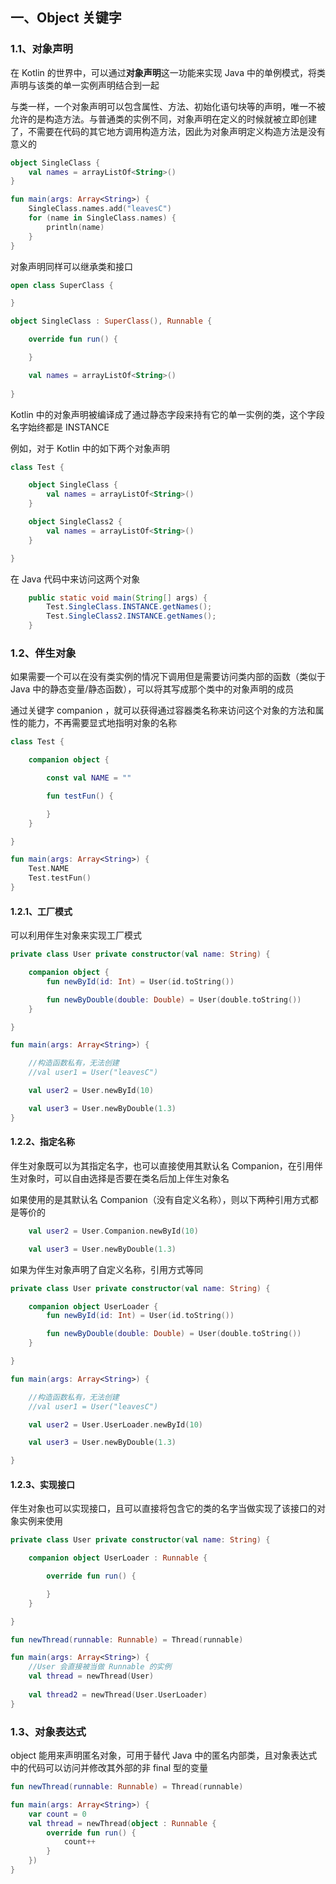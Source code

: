 ## 一、Object 关键字

### 1.1、对象声明

在 Kotlin 的世界中，可以通过**对象声明**这一功能来实现 Java 中的单例模式，将类声明与该类的单一实例声明结合到一起

与类一样，一个对象声明可以包含属性、方法、初始化语句块等的声明，唯一不被允许的是构造方法。与普通类的实例不同，对象声明在定义的时候就被立即创建了，不需要在代码的其它地方调用构造方法，因此为对象声明定义构造方法是没有意义的

```kotlin
object SingleClass {
    val names = arrayListOf<String>()
}

fun main(args: Array<String>) {
    SingleClass.names.add("leavesC")
    for (name in SingleClass.names) {
        println(name)
    }
}
```

对象声明同样可以继承类和接口

```kotlin
open class SuperClass {

}

object SingleClass : SuperClass(), Runnable {

    override fun run() {

    }

    val names = arrayListOf<String>()
    
}
```

Kotlin 中的对象声明被编译成了通过静态字段来持有它的单一实例的类，这个字段名字始终都是 INSTANCE

例如，对于 Kotlin 中的如下两个对象声明

```kotlin
class Test {

    object SingleClass {
        val names = arrayListOf<String>()
    }

    object SingleClass2 {
        val names = arrayListOf<String>()
    }

}
```

在 Java 代码中来访问这两个对象

```java
    public static void main(String[] args) {
        Test.SingleClass.INSTANCE.getNames();
        Test.SingleClass2.INSTANCE.getNames();
    }
```

### 1.2、伴生对象

如果需要一个可以在没有类实例的情况下调用但是需要访问类内部的函数（类似于 Java 中的静态变量/静态函数），可以将其写成那个类中的对象声明的成员

通过关键字 companion ，就可以获得通过容器类名称来访问这个对象的方法和属性的能力，不再需要显式地指明对象的名称

```kotlin
class Test {

    companion object {

        const val NAME = ""

        fun testFun() {

        }
    }

}

fun main(args: Array<String>) {
    Test.NAME
    Test.testFun()
}
```

#### 1.2.1、工厂模式

可以利用伴生对象来实现工厂模式

```kotlin
private class User private constructor(val name: String) {

    companion object {
        fun newById(id: Int) = User(id.toString())

        fun newByDouble(double: Double) = User(double.toString())
    }

}

fun main(args: Array<String>) {

    //构造函数私有，无法创建
    //val user1 = User("leavesC")

    val user2 = User.newById(10)

    val user3 = User.newByDouble(1.3)
}
```

#### 1.2.2、指定名称

伴生对象既可以为其指定名字，也可以直接使用其默认名 Companion，在引用伴生对象时，可以自由选择是否要在类名后加上伴生对象名

如果使用的是其默认名 Companion（没有自定义名称），则以下两种引用方式都是等价的

``` kotlin
    val user2 = User.Companion.newById(10)

    val user3 = User.newByDouble(1.3)
```

如果为伴生对象声明了自定义名称，引用方式等同

```kotlin
private class User private constructor(val name: String) {

    companion object UserLoader {
        fun newById(id: Int) = User(id.toString())

        fun newByDouble(double: Double) = User(double.toString())
    }

}

fun main(args: Array<String>) {

    //构造函数私有，无法创建
    //val user1 = User("leavesC")

    val user2 = User.UserLoader.newById(10)

    val user3 = User.newByDouble(1.3)

}
```

#### 1.2.3、实现接口

伴生对象也可以实现接口，且可以直接将包含它的类的名字当做实现了该接口的对象实例来使用

```kotlin
private class User private constructor(val name: String) {

    companion object UserLoader : Runnable {

        override fun run() {

        }
    }

}

fun newThread(runnable: Runnable) = Thread(runnable)

fun main(args: Array<String>) {
    //User 会直接被当做 Runnable 的实例
    val thread = newThread(User)
	
    val thread2 = newThread(User.UserLoader)
}
```

### 1.3、对象表达式

object 能用来声明匿名对象，可用于替代 Java 中的匿名内部类，且对象表达式中的代码可以访问并修改其外部的非 final 型的变量

```kotlin
fun newThread(runnable: Runnable) = Thread(runnable)

fun main(args: Array<String>) {
    var count = 0
    val thread = newThread(object : Runnable {
        override fun run() {
            count++
        }
    })
}
```

